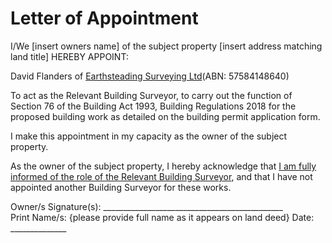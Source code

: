 # Letter of Appointment 

I/We [insert owners name] of the subject property [insert address matching land title]
HEREBY APPOINT:

David Flanders of [Earthsteading Surveying Ltd](https://github.com/earthsteading/wominjeka)(ABN: 57584148640)

To act as the Relevant Building Surveyor, to carry out the function of Section 76 of the Building Act 1993, Building Regulations 2018 for the proposed building work as detailed on the building permit application form.  

I make this appointment in my capacity as the owner of the subject property.         

As the owner of the subject property, I hereby acknowledge that [I am fully informed of the role of the Relevant Building Surveyor](https://github.com/earthsteading/contracting-procedures), and that I have not appointed another Building Surveyor for these works. 
  
Owner/s Signature(s): _____________________________________________    
Print Name/s: {please provide full name as it appears on land deed}
Date: ______________
